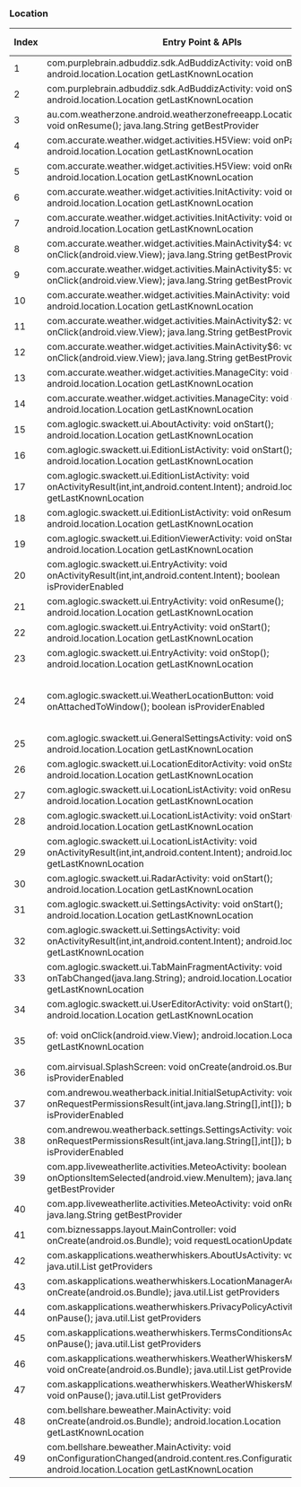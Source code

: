 ### Location
| Index | Entry Point & APIs | Screen shot | Resource id | Label |
| ------------- | ------------- | ------------- |-------------|-------------|
| 1 | com.purplebrain.adbuddiz.sdk.AdBuddizActivity: void onBackPressed(); android.location.Location getLastKnownLocation | ![](C:\Users\hfu\Documents\COSMOS\output\py\Play_win8\Weather\air.com.ldevelop.weathernew\com.purplebrain.adbuddiz.sdk.AdBuddizActivity.png) |  | |
| 2 | com.purplebrain.adbuddiz.sdk.AdBuddizActivity: void onStart(); android.location.Location getLastKnownLocation | ![](C:\Users\hfu\Documents\COSMOS\output\py\Play_win8\Weather\air.com.ldevelop.weathernew\com.purplebrain.adbuddiz.sdk.AdBuddizActivity.png) |  | |
| 3 | au.com.weatherzone.android.weatherzonefreeapp.LocationsActivityNew: void onResume(); java.lang.String getBestProvider | ![](C:\Users\hfu\Documents\COSMOS\output\py\Play_win8\Weather\au.com.weatherzone.android.weatherzonefreeapp\au.com.weatherzone.android.weatherzonefreeapp.LocationsActivityNew.png) |  | |
| 4 | com.accurate.weather.widget.activities.H5View: void onPause(); android.location.Location getLastKnownLocation | ![](C:\Users\hfu\Documents\COSMOS\output\py\Play_win8\Weather\com.accurate.weather.widget\com.accurate.weather.widget.activities.H5View.png) |  | |
| 5 | com.accurate.weather.widget.activities.H5View: void onResume(); android.location.Location getLastKnownLocation | ![](C:\Users\hfu\Documents\COSMOS\output\py\Play_win8\Weather\com.accurate.weather.widget\com.accurate.weather.widget.activities.H5View.png) |  | |
| 6 | com.accurate.weather.widget.activities.InitActivity: void onPause(); android.location.Location getLastKnownLocation | ![](C:\Users\hfu\Documents\COSMOS\output\py\Play_win8\Weather\com.accurate.weather.widget\com.accurate.weather.widget.activities.InitActivity.png) |  | |
| 7 | com.accurate.weather.widget.activities.InitActivity: void onResume(); android.location.Location getLastKnownLocation | ![](C:\Users\hfu\Documents\COSMOS\output\py\Play_win8\Weather\com.accurate.weather.widget\com.accurate.weather.widget.activities.InitActivity.png) |  | |
| 8 | com.accurate.weather.widget.activities.MainActivity$4: void onClick(android.view.View); java.lang.String getBestProvider | ![](C:\Users\hfu\Documents\COSMOS\output\py\Play_win8\Weather\com.accurate.weather.widget\com.accurate.weather.widget.activities.MainActivity.png) |  | |
| 9 | com.accurate.weather.widget.activities.MainActivity$5: void onClick(android.view.View); java.lang.String getBestProvider | ![](C:\Users\hfu\Documents\COSMOS\output\py\Play_win8\Weather\com.accurate.weather.widget\com.accurate.weather.widget.activities.MainActivity.png) |  | |
| 10 | com.accurate.weather.widget.activities.MainActivity: void onPause(); android.location.Location getLastKnownLocation | ![](C:\Users\hfu\Documents\COSMOS\output\py\Play_win8\Weather\weather.widget.forecast\com.accurate.weather.widget.activities.MainActivity.png) |  | |
| 11 | com.accurate.weather.widget.activities.MainActivity$2: void onClick(android.view.View); java.lang.String getBestProvider | ![](C:\Users\hfu\Documents\COSMOS\output\py\Play_win8\Weather\com.accurate.weather.widget\com.accurate.weather.widget.activities.MainActivity.png) |  | |
| 12 | com.accurate.weather.widget.activities.MainActivity$6: void onClick(android.view.View); java.lang.String getBestProvider | ![](C:\Users\hfu\Documents\COSMOS\output\py\Play_win8\Weather\weather.widget.forecast\com.accurate.weather.widget.activities.MainActivity.png) |  | |
| 13 | com.accurate.weather.widget.activities.ManageCity: void onResume(); android.location.Location getLastKnownLocation | ![](C:\Users\hfu\Documents\COSMOS\output\py\Play_win8\Weather\weather.widget.forecast\com.accurate.weather.widget.activities.ManageCity.png) |  | |
| 14 | com.accurate.weather.widget.activities.ManageCity: void onPause(); android.location.Location getLastKnownLocation | ![](C:\Users\hfu\Documents\COSMOS\output\py\Play_win8\Weather\weather.widget.forecast\com.accurate.weather.widget.activities.ManageCity.png) |  | |
| 15 | com.aglogic.swackett.ui.AboutActivity: void onStart(); android.location.Location getLastKnownLocation | ![](C:\Users\hfu\Documents\COSMOS\output\py\Play_win8\Weather\com.aglogic.swackett\com.aglogic.swackett.ui.AboutActivity.png) |  | |
| 16 | com.aglogic.swackett.ui.EditionListActivity: void onStart(); android.location.Location getLastKnownLocation | ![](C:\Users\hfu\Documents\COSMOS\output\py\Play_win8\Weather\com.aglogic.swackett\com.aglogic.swackett.ui.EditionListActivity.png) |  | |
| 17 | com.aglogic.swackett.ui.EditionListActivity: void onActivityResult(int,int,android.content.Intent); android.location.Location getLastKnownLocation | ![](C:\Users\hfu\Documents\COSMOS\output\py\Play_win8\Weather\com.aglogic.swackett\com.aglogic.swackett.ui.EditionListActivity.png) |  | |
| 18 | com.aglogic.swackett.ui.EditionListActivity: void onResume(); android.location.Location getLastKnownLocation | ![](C:\Users\hfu\Documents\COSMOS\output\py\Play_win8\Weather\com.aglogic.swackett\com.aglogic.swackett.ui.EditionListActivity.png) |  | |
| 19 | com.aglogic.swackett.ui.EditionViewerActivity: void onStart(); android.location.Location getLastKnownLocation | ![](C:\Users\hfu\Documents\COSMOS\output\py\Play_win8\Weather\com.aglogic.swackett\com.aglogic.swackett.ui.EditionViewerActivity.png) |  | |
| 20 | com.aglogic.swackett.ui.EntryActivity: void onActivityResult(int,int,android.content.Intent); boolean isProviderEnabled | ![](C:\Users\hfu\Documents\COSMOS\output\py\Play_win8\Weather\com.aglogic.swackett\com.aglogic.swackett.ui.EntryActivity.png) |  | |
| 21 | com.aglogic.swackett.ui.EntryActivity: void onResume(); android.location.Location getLastKnownLocation | ![](C:\Users\hfu\Documents\COSMOS\output\py\Play_win8\Weather\com.aglogic.swackett\com.aglogic.swackett.ui.EntryActivity.png) |  | |
| 22 | com.aglogic.swackett.ui.EntryActivity: void onStart(); android.location.Location getLastKnownLocation | ![](C:\Users\hfu\Documents\COSMOS\output\py\Play_win8\Weather\com.aglogic.swackett\com.aglogic.swackett.ui.EntryActivity.png) |  | |
| 23 | com.aglogic.swackett.ui.EntryActivity: void onStop(); android.location.Location getLastKnownLocation | ![](C:\Users\hfu\Documents\COSMOS\output\py\Play_win8\Weather\com.aglogic.swackett\com.aglogic.swackett.ui.EntryActivity.png) |  | |
| 24 | com.aglogic.swackett.ui.WeatherLocationButton: void onAttachedToWindow(); boolean isProviderEnabled | ![](C:\Users\hfu\Documents\COSMOS\output\py\Play_win8\Weather\com.aglogic.swackett\com.aglogic.swackett.ui.EntryActivity.png) | {'2131099733': <sensitive_component.SensitiveComponent.SensitiveView object at 0x00E516B0>, '2131099744': <sensitive_component.SensitiveComponent.SensitiveView object at 0x00E51D50>} | |
| 25 | com.aglogic.swackett.ui.GeneralSettingsActivity: void onStart(); android.location.Location getLastKnownLocation | ![](C:\Users\hfu\Documents\COSMOS\output\py\Play_win8\Weather\com.aglogic.swackett\com.aglogic.swackett.ui.GeneralSettingsActivity.png) |  | |
| 26 | com.aglogic.swackett.ui.LocationEditorActivity: void onStart(); android.location.Location getLastKnownLocation | ![](C:\Users\hfu\Documents\COSMOS\output\py\Play_win8\Weather\com.aglogic.swackett\com.aglogic.swackett.ui.LocationEditorActivity.png) |  | |
| 27 | com.aglogic.swackett.ui.LocationListActivity: void onResume(); android.location.Location getLastKnownLocation | ![](C:\Users\hfu\Documents\COSMOS\output\py\Play_win8\Weather\com.aglogic.swackett\com.aglogic.swackett.ui.LocationListActivity.png) |  | |
| 28 | com.aglogic.swackett.ui.LocationListActivity: void onStart(); android.location.Location getLastKnownLocation | ![](C:\Users\hfu\Documents\COSMOS\output\py\Play_win8\Weather\com.aglogic.swackett\com.aglogic.swackett.ui.LocationListActivity.png) |  | |
| 29 | com.aglogic.swackett.ui.LocationListActivity: void onActivityResult(int,int,android.content.Intent); android.location.Location getLastKnownLocation | ![](C:\Users\hfu\Documents\COSMOS\output\py\Play_win8\Weather\com.aglogic.swackett\com.aglogic.swackett.ui.LocationListActivity.png) |  | |
| 30 | com.aglogic.swackett.ui.RadarActivity: void onStart(); android.location.Location getLastKnownLocation | ![](C:\Users\hfu\Documents\COSMOS\output\py\Play_win8\Weather\com.aglogic.swackett\com.aglogic.swackett.ui.RadarActivity.png) |  | |
| 31 | com.aglogic.swackett.ui.SettingsActivity: void onStart(); android.location.Location getLastKnownLocation | ![](C:\Users\hfu\Documents\COSMOS\output\py\Play_win8\Weather\com.aglogic.swackett\com.aglogic.swackett.ui.SettingsActivity.png) |  | |
| 32 | com.aglogic.swackett.ui.SettingsActivity: void onActivityResult(int,int,android.content.Intent); android.location.Location getLastKnownLocation | ![](C:\Users\hfu\Documents\COSMOS\output\py\Play_win8\Weather\com.aglogic.swackett\com.aglogic.swackett.ui.SettingsActivity.png) |  | |
| 33 | com.aglogic.swackett.ui.TabMainFragmentActivity: void onTabChanged(java.lang.String); android.location.Location getLastKnownLocation | ![](C:\Users\hfu\Documents\COSMOS\output\py\Play_win8\Weather\com.aglogic.swackett\com.aglogic.swackett.ui.TabMainFragmentActivity.png) |  | |
| 34 | com.aglogic.swackett.ui.UserEditorActivity: void onStart(); android.location.Location getLastKnownLocation | ![](C:\Users\hfu\Documents\COSMOS\output\py\Play_win8\Weather\com.aglogic.swackett\com.aglogic.swackett.ui.UserEditorActivity.png) |  | |
| 35 | of: void onClick(android.view.View); android.location.Location getLastKnownLocation | ![](C:\Users\hfu\Documents\COSMOS\output\py\Play_win8\Weather\com.aglogic.swackett\com.aglogic.swackett.ui.UserEditorActivity.png) | {'2131099762': <sensitive_component.SensitiveComponent.SensitiveView object at 0x090F4650>} | |
| 36 | com.airvisual.SplashScreen: void onCreate(android.os.Bundle); boolean isProviderEnabled | ![](C:\Users\hfu\Documents\COSMOS\output\py\Play_win8\Weather\com.airvisual\com.airvisual.SplashScreen.png) |  | |
| 37 | com.andrewou.weatherback.initial.InitialSetupActivity: void onRequestPermissionsResult(int,java.lang.String[],int[]); boolean isProviderEnabled | ![](C:\Users\hfu\Documents\COSMOS\output\py\Play_win8\Weather\com.andrewou.weatherback\com.andrewou.weatherback.initial.InitialSetupActivity.png) |  | |
| 38 | com.andrewou.weatherback.settings.SettingsActivity: void onRequestPermissionsResult(int,java.lang.String[],int[]); boolean isProviderEnabled | ![](C:\Users\hfu\Documents\COSMOS\output\py\Play_win8\Weather\com.andrewou.weatherback\com.andrewou.weatherback.settings.SettingsActivity.png) |  | |
| 39 | com.app.liveweatherlite.activities.MeteoActivity: boolean onOptionsItemSelected(android.view.MenuItem); java.lang.String getBestProvider | ![](C:\Users\hfu\Documents\COSMOS\output\py\Play_win8\Weather\com.app.liveweatherlite\com.app.liveweatherlite.activities.MeteoActivity.png) |  | |
| 40 | com.app.liveweatherlite.activities.MeteoActivity: void onResume(); java.lang.String getBestProvider | ![](C:\Users\hfu\Documents\COSMOS\output\py\Play_win8\Weather\com.app.liveweatherlite\com.app.liveweatherlite.activities.MeteoActivity.png) |  | |
| 41 | com.biznessapps.layout.MainController: void onCreate(android.os.Bundle); void requestLocationUpdates | ![](C:\Users\hfu\Documents\COSMOS\output\py\Play_win8\Weather\com.app_tornado.layout\com.biznessapps.layout.MainController.png) |  | |
| 42 | com.askapplications.weatherwhiskers.AboutUsActivity: void onPause(); java.util.List getProviders | ![](C:\Users\hfu\Documents\COSMOS\output\py\Play_win8\Weather\com.askapplications.weatherwhiskers\com.askapplications.weatherwhiskers.AboutUsActivity.png) |  | |
| 43 | com.askapplications.weatherwhiskers.LocationManagerActivity: void onCreate(android.os.Bundle); java.util.List getProviders | ![](C:\Users\hfu\Documents\COSMOS\output\py\Play_win8\Weather\com.askapplications.weatherwhiskers\com.askapplications.weatherwhiskers.LocationManagerActivity.png) |  | |
| 44 | com.askapplications.weatherwhiskers.PrivacyPolicyActivity: void onPause(); java.util.List getProviders | ![](C:\Users\hfu\Documents\COSMOS\output\py\Play_win8\Weather\com.askapplications.weatherwhiskers\com.askapplications.weatherwhiskers.PrivacyPolicyActivity.png) |  | |
| 45 | com.askapplications.weatherwhiskers.TermsConditionsActivity: void onPause(); java.util.List getProviders | ![](C:\Users\hfu\Documents\COSMOS\output\py\Play_win8\Weather\com.askapplications.weatherwhiskers\com.askapplications.weatherwhiskers.TermsConditionsActivity.png) |  | |
| 46 | com.askapplications.weatherwhiskers.WeatherWhiskersMainActivity: void onCreate(android.os.Bundle); java.util.List getProviders | ![](C:\Users\hfu\Documents\COSMOS\output\py\Play_win8\Weather\com.askapplications.weatherwhiskers\com.askapplications.weatherwhiskers.WeatherWhiskersMainActivity.png) |  | |
| 47 | com.askapplications.weatherwhiskers.WeatherWhiskersMainActivity: void onPause(); java.util.List getProviders | ![](C:\Users\hfu\Documents\COSMOS\output\py\Play_win8\Weather\com.askapplications.weatherwhiskers\com.askapplications.weatherwhiskers.WeatherWhiskersMainActivity.png) |  | |
| 48 | com.bellshare.beweather.MainActivity: void onCreate(android.os.Bundle); android.location.Location getLastKnownLocation | ![](C:\Users\hfu\Documents\COSMOS\output\py\Play_win8\Weather\com.bellshare.beweatherfree\com.bellshare.beweather.MainActivity.png) |  | |
| 49 | com.bellshare.beweather.MainActivity: void onConfigurationChanged(android.content.res.Configuration); android.location.Location getLastKnownLocation | ![](C:\Users\hfu\Documents\COSMOS\output\py\Play_win8\Weather\com.bellshare.beweatherfree\com.bellshare.beweather.MainActivity.png) |  | |
